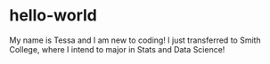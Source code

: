 # hello-world
My name is Tessa and I am new to coding! I just transferred to Smith College, where I intend to major in Stats and Data Science!
